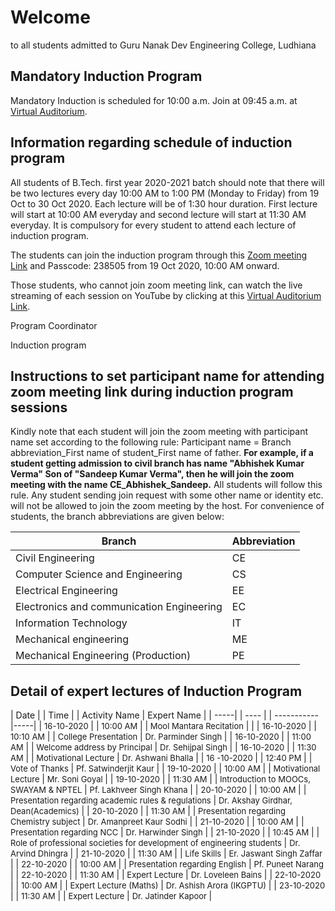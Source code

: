 # Welcome

to all students admitted to Guru Nanak Dev Engineering College, Ludhiana

## Mandatory Induction Program

Mandatory Induction is scheduled for 10:00 a.m. Join at 09:45 a.m. at [Virtual Auditorium](https://youtu.be/Xwz157BdEx8).

## Information regarding schedule of induction program

All students of B.Tech. first year 2020-2021 batch should note that there will be two lectures every day 10:00 AM to 1:00 PM (Monday to Friday) from 19 Oct to 30 Oct 2020. Each lecture will be of 1:30 hour duration. First lecture will start at 10:00 AM everyday and second lecture will start at 11:30 AM everyday. It is compulsory for every student to attend each lecture of induction program. 

The students can join the induction program through this [Zoom meeting Link](https://gndec-ac-in.zoom.us/j/84068577476?pwd=RkxjWWladWk2V2ppOEtEM2dSbHptQT09) and Passcode: 238505 from 19 Oct 2020, 10:00 AM onward. 

Those students, who cannot join zoom meeting link, can watch the live streaming of each session on YouTube by clicking at this [Virtual Auditorium Link](https://youtu.be/Xwz157BdEx8).

Program Coordinator

Induction program
## Instructions to set participant name for attending zoom meeting link during induction program sessions
Kindly note that each student will join the zoom meeting with participant name set according to the following rule: Participant name = Branch abbreviation_First name of student_First name of father. **For example, if a student getting admission to civil branch has name "Abhishek Kumar Verma" Son of "Sandeep Kumar Verma", then he will join the zoom meeting with the name CE_Abhishek_Sandeep.** All students will follow this rule. Any student sending join request with some other name or identity etc. will not be allowed to join the zoom meeting by the host.
For convenience of students, the branch abbreviations are given below:

| Branch | Abbreviation |
| ------| --------- |
| Civil Engineering | CE |
| Computer Science and Engineering | CS |
| Electrical Engineering | EE |
| Electronics and communication Engineering | EC |
| Information Technology | IT |
| Mechanical engineering | ME |
| Mechanical Engineering (Production) | PE |

## Detail of expert lectures of Induction Program

| Date | | Time | | Activity Name | Expert Name | 
| -----| | ---- | | ----------- |-----|
| <font size="2"> 16-10-2020 </font> |  |<font size="2"> 10:00 AM </font> |  |<font size="2"> Mool Mantara Recitation </font> |    |
| <font size="2"> 16-10-2020 </font> |  |<font size="2"> 10:10 AM </font> |  |<font size="2"> College Presentation </font> |  <font size="2"> Dr. Parminder Singh </font> |
| <font size="2"> 16-10-2020 </font>  |  |<font size="2"> 11:00 AM </font> |  |<font size="2"> Welcome address by Principal </font> | <font size="2"> Dr. Sehijpal Singh </font>  |
| <font size="2"> 16-10-2020 </font> |  |<font size="2"> 11:30 AM </font> |  |<font size="2"> Motivational Lecture </font> | <font size="2"> Dr. Ashwani Bhalla  </font> |
| <font size="2"> 16 -10-2020 </font> |  |<font size="2"> 12:40 PM </font> |  |<font size="2"> Vote of Thanks </font> | <font size="2"> Pf. Satwinderjit Kaur </font>  |
| <font size="2"> 19-10-2020 </font> |  |<font size="2"> 10:00 AM </font> |  |<font size="2"> Motivational Lecture </font> | <font size="2"> Mr. Soni Goyal </font>   |
| <font size="2"> 19-10-2020 </font> |  |<font size="2"> 11:30 AM </font> |  |<font size="2"> Introduction to MOOCs, SWAYAM & NPTEL </font> |  <font size="2"> Pf. Lakhveer Singh Khana </font> |
| <font size="2"> 20-10-2020 </font> |  |<font size="2"> 10:00 AM </font> |  |<font size="2"> Presentation regarding academic rules & regulations </font> |  <font size="2"> Dr. Akshay Girdhar, Dean(Academics) </font> |
| <font size="2"> 20-10-2020 </font> |  |<font size="2"> 11:30 AM </font> |  |<font size="2"> Presentation regarding Chemistry subject </font> |  <font size="2"> Dr. Amanpreet Kaur Sodhi </font> |
| <font size="2"> 21-10-2020 </font> |  |<font size="2"> 10:00 AM </font> |  |<font size="2"> Presentation regarding NCC </font> |  <font size="2"> Dr. Harwinder Singh </font> |
| <font size="2"> 21-10-2020 </font> |  |<font size="2"> 10:45 AM </font> |  |<font size="2"> Role of professional societies for development of engineering students </font> |  <font size="2"> Dr. Arvind Dhingra </font> |
| <font size="2"> 21-10-2020 </font> |  |<font size="2"> 11:30 AM </font> |  |<font size="2"> Life Skills </font> |  <font size="2"> Er. Jaswant Singh Zaffar </font> |
| <font size="2"> 22-10-2020 </font> |  |<font size="2"> 10:00 AM </font> |  |<font size="2"> Presentation regarding English </font> |  <font size="2"> Pf. Puneet Narang </font> |
| <font size="2"> 22-10-2020 </font> |  |<font size="2"> 11:30 AM </font> |  |<font size="2"> Expert Lecture </font> |  <font size="2"> Dr. Loveleen Bains </font> |
| <font size="2"> 22-10-2020 </font> |  |<font size="2"> 10:00 AM </font> |  |<font size="2"> Expert Lecture (Maths) </font> |  <font size="2"> Dr. Ashish Arora (IKGPTU) </font> |
| <font size="2"> 23-10-2020 </font> |  |<font size="2"> 11:30 AM </font> |  |<font size="2"> Expert Lecture </font> |  <font size="2"> Dr. Jatinder Kapoor </font> |

